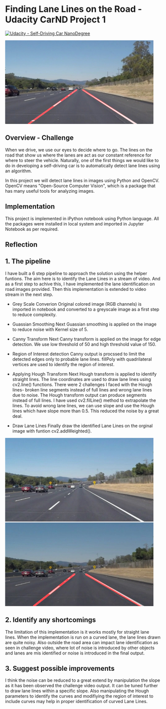 # **Finding Lane Lines on the Road - Udacity CarND Project 1** 
[![Udacity - Self-Driving Car NanoDegree](https://s3.amazonaws.com/udacity-sdc/github/shield-carnd.svg)](http://www.udacity.com/drive)

<img src="examples/laneLines_thirdPass.jpg" width="480" alt="Combined Image" />

Overview - Challenge
---

When we drive, we use our eyes to decide where to go.  The lines on the road that show us where the lanes are act as our constant reference for where to steer the vehicle.  Naturally, one of the first things we would like to do in developing a self-driving car is to automatically detect lane lines using an algorithm.

In this project we will detect lane lines in images using Python and OpenCV.  OpenCV means "Open-Source Computer Vision", which is a package that has many useful tools for analyzing images.  

Implementation
---

This project is implemented in iPython notebook using Python language. All the packages were installed in local system and imported in Jupyter Notebook as per required.

Reflection
---

## 1. The pipeline

I have built a 6 step pipeline to approach the solution using the helper funtions. The aim here is to identify the Lane Lines in a stream  of video. And as a first step to achive this, I have implemented the lane identification on road images provided. Then this implementation is extended to video stream in the next step.

- Grey Scale Converion
Original colored image (RGB channels) is imported in notebook and converted to a greyscale image as a first step to reduce  complexity.

- Guassian Smoothing
Next Guassian smoothing is applied on the image to reduce noise with Kernel size of 5.

- Canny Transform
Next Canny transform is applied on the image for edge detection. We use low threshold of 50 and high  threshold value of 150.

- Region of Interest detection 
Canny output is procssed to limit the detected edges only to  probable lane lines. fillPoly with quadrilateral vertices are used to identify the region of interest.

- Applying Hough Transform
Next Hough transform is applied to identify straight lines. The line coordinates are used to draw lane lines using cv2.line() functions. There were 2 challenges I faced with the Hough lines- broken line segments instead of full lines and wrong lane lines due to noise.
The Hough  transform output can produce segments instead of full lines. I have used cv2.filLine() method to extrapolate the lines.
To avoid wrong lane lines, we can use slope and use the Hough lines which have slope more than 0.5. This reduced the noise by a great deal.

- Draw Lane Lines
Finally draw the identified Lane Lines on the orginal image with funtion cv2.addWeighted().


<img src="test_images/solidWhiteCurve.jpg" width="480" alt="Original Image" />  <img src="test_images_output/solidWhiteCurve.jpg" width="480" alt="Combined Image" />


## 2. Identify any shortcomings
The limitation of this implementation is it works mostly for straight lane lines. When the implementation is run on a curved lane, the lane lines drawn are quite noisy.
Also outside the road area can impact lane identification as seen in challenge video, where lot of noise is introduced by other objects and lanes are mis identified or noise is introduced in the final output.

## 3. Suggest possible improvements
I think  the noise can be reduced to a great extend by manipulation the slope as it has been observed the challenge video output. It can be tuned further to draw lane lines within a specific slope. 
Also manipulating the Hough parameters to identify the curves and modifiying the region of interest to include curves may help in proper identification of curved Lane Lines.


